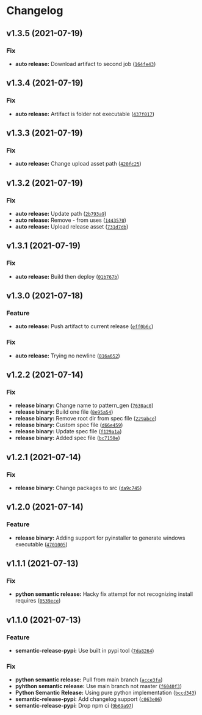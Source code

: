 # Changelog

<!--next-version-placeholder-->

## v1.3.5 (2021-07-19)
### Fix
* **auto release:** Download artifact to second job ([`164fe43`](https://github.com/bradday4/SIM_GENERATOR/commit/164fe4371f1fec20bee1c8159446f466c37ea017))

## v1.3.4 (2021-07-19)
### Fix
* **auto release:** Artifact is folder not executable ([`437f017`](https://github.com/bradday4/SIM_GENERATOR/commit/437f0173876f066aae1074393b28060a57ba09bc))

## v1.3.3 (2021-07-19)
### Fix
* **auto release:** Change upload asset path ([`420fc25`](https://github.com/bradday4/SIM_GENERATOR/commit/420fc25a8c8d3bdc09a7220c87a729687b7ad696))

## v1.3.2 (2021-07-19)
### Fix
* **auto release:** Update path ([`2b793a9`](https://github.com/bradday4/SIM_GENERATOR/commit/2b793a983cd1e348fc9f0173d6d05192d0af77c0))
* **auto release:** Remove - from uses ([`1443570`](https://github.com/bradday4/SIM_GENERATOR/commit/144357097de3aa7a81bd502b298cec979a096166))
* **auto release:** Upload release asset ([`731d7db`](https://github.com/bradday4/SIM_GENERATOR/commit/731d7dbe83400c228894fff0e8f51f6853ce39e0))

## v1.3.1 (2021-07-19)
### Fix
* **auto release:** Build then deploy ([`01b767b`](https://github.com/bradday4/SIM_GENERATOR/commit/01b767bc4942bd180a4acd773770271ebf551431))

## v1.3.0 (2021-07-18)
### Feature
* **auto release:** Push artifact to current release ([`eff0b6c`](https://github.com/bradday4/SIM_GENERATOR/commit/eff0b6c2fceb572d59003386e504153d2c04c377))

### Fix
* **auto release:** Trying no newline ([`816a652`](https://github.com/bradday4/SIM_GENERATOR/commit/816a65203b718beb0d6271f73fc0ebd6c4b2d888))

## v1.2.2 (2021-07-14)
### Fix
* **release binary:** Change name to pattern_gen ([`7630ac0`](https://github.com/bradday4/SIM_GENERATOR/commit/7630ac044ec30ffb3b74243fbba32038f425770a))
* **release binary:** Build one file ([`8e95a54`](https://github.com/bradday4/SIM_GENERATOR/commit/8e95a54f381818a59172f449c33dec25c30cbd93))
* **release binary:** Remove root dir from spec file ([`229abce`](https://github.com/bradday4/SIM_GENERATOR/commit/229abcef5d78227714f7ba2286ceb9ef2aafe114))
* **release binary:** Custom spec file ([`d66e459`](https://github.com/bradday4/SIM_GENERATOR/commit/d66e459f10e68dbff32d86728df2ddb04b8d1fa0))
* **release binary:** Update spec file ([`f129a1a`](https://github.com/bradday4/SIM_GENERATOR/commit/f129a1a10ac6451e97031a26405512727b3dcbb4))
* **release binary:** Added spec file ([`bc7150e`](https://github.com/bradday4/SIM_GENERATOR/commit/bc7150e68bab80c1cfd71b7762f76f5204e4a746))

## v1.2.1 (2021-07-14)
### Fix
* **release binary:** Change packages to src ([`da9c745`](https://github.com/bradday4/SIM_GENERATOR/commit/da9c745f09de48927d98204aa294e807be1060db))

## v1.2.0 (2021-07-14)
### Feature
* **release binary:** Adding support for pyinstaller  to generate windows executable ([`4701005`](https://github.com/bradday4/SIM_GENERATOR/commit/4701005a5fe1802ea5d34a518dd2d00048acc70d))

## v1.1.1 (2021-07-13)
### Fix
* **python semantic release:** Hacky fix attempt for not recognizing install requires ([`0539ece`](https://github.com/bradday4/SIM_GENERATOR/commit/0539eceb785752e08cf252c5734f5dfe886f6826))

## v1.1.0 (2021-07-13)
### Feature
* **semantic-release-pypi:** Use built in pypi tool ([`7da8264`](https://github.com/bradday4/SIM_GENERATOR/commit/7da82649d6ab190330250c85350e20bd8e110e79))

### Fix
* **python semantic release:** Pull from main branch ([`acce3fa`](https://github.com/bradday4/SIM_GENERATOR/commit/acce3fa57fcea4d98f396bfbce759a2b3a86b407))
* **pyhthon semantic release:** Use main branch not master ([`f6040f3`](https://github.com/bradday4/SIM_GENERATOR/commit/f6040f39f4e344ebdfd338126f787af360c60764))
* **Python Semantic Release:** Using pure python implementation ([`bccd343`](https://github.com/bradday4/SIM_GENERATOR/commit/bccd343111735f3f0f1c11489c5c5c6f3a66fcb5))
* **semantic-release-pypi:** Add changelog support ([`c063e06`](https://github.com/bradday4/SIM_GENERATOR/commit/c063e0637f11ebbfd924f12120c501781f0e9ccf))
* **semantic-release-pypi:** Drop npm ci ([`9b69a97`](https://github.com/bradday4/SIM_GENERATOR/commit/9b69a973873a6e1d7cb1aa13867d5017045dc3f2))

